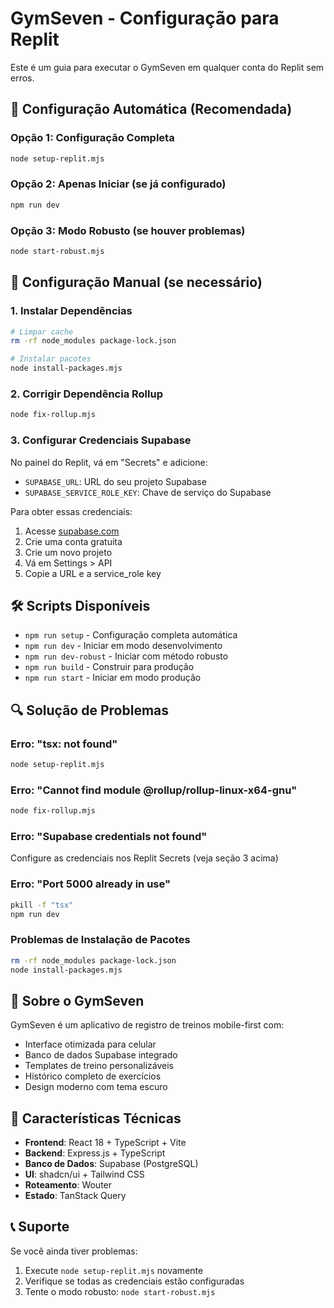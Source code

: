 # GymSeven - Configuração para Replit

Este é um guia para executar o GymSeven em qualquer conta do Replit sem erros.

## 🚀 Configuração Automática (Recomendada)

### Opção 1: Configuração Completa
```bash
node setup-replit.mjs
```

### Opção 2: Apenas Iniciar (se já configurado)
```bash
npm run dev
```

### Opção 3: Modo Robusto (se houver problemas)
```bash
node start-robust.mjs
```

## 🔧 Configuração Manual (se necessário)

### 1. Instalar Dependências
```bash
# Limpar cache
rm -rf node_modules package-lock.json

# Instalar pacotes
node install-packages.mjs
```

### 2. Corrigir Dependência Rollup
```bash
node fix-rollup.mjs
```

### 3. Configurar Credenciais Supabase
No painel do Replit, vá em "Secrets" e adicione:
- `SUPABASE_URL`: URL do seu projeto Supabase
- `SUPABASE_SERVICE_ROLE_KEY`: Chave de serviço do Supabase

Para obter essas credenciais:
1. Acesse [supabase.com](https://supabase.com)
2. Crie uma conta gratuita
3. Crie um novo projeto
4. Vá em Settings > API
5. Copie a URL e a service_role key

## 🛠️ Scripts Disponíveis

- `npm run setup` - Configuração completa automática
- `npm run dev` - Iniciar em modo desenvolvimento
- `npm run dev-robust` - Iniciar com método robusto
- `npm run build` - Construir para produção
- `npm run start` - Iniciar em modo produção

## 🔍 Solução de Problemas

### Erro: "tsx: not found"
```bash
node setup-replit.mjs
```

### Erro: "Cannot find module @rollup/rollup-linux-x64-gnu"
```bash
node fix-rollup.mjs
```

### Erro: "Supabase credentials not found"
Configure as credenciais nos Replit Secrets (veja seção 3 acima)

### Erro: "Port 5000 already in use"
```bash
pkill -f "tsx"
npm run dev
```

### Problemas de Instalação de Pacotes
```bash
rm -rf node_modules package-lock.json
node install-packages.mjs
```

## 📱 Sobre o GymSeven

GymSeven é um aplicativo de registro de treinos mobile-first com:
- Interface otimizada para celular
- Banco de dados Supabase integrado
- Templates de treino personalizáveis
- Histórico completo de exercícios
- Design moderno com tema escuro

## 🌟 Características Técnicas

- **Frontend**: React 18 + TypeScript + Vite
- **Backend**: Express.js + TypeScript
- **Banco de Dados**: Supabase (PostgreSQL)
- **UI**: shadcn/ui + Tailwind CSS
- **Roteamento**: Wouter
- **Estado**: TanStack Query

## 📞 Suporte

Se você ainda tiver problemas:
1. Execute `node setup-replit.mjs` novamente
2. Verifique se todas as credenciais estão configuradas
3. Tente o modo robusto: `node start-robust.mjs`